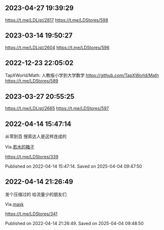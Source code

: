 
## 2023-04-27 19:39:29



https://t.me/LDList/2817
https://t.me/LDStores/598

## 2023-03-14 19:50:27



https://t.me/LDList/2604
https://t.me/LDStores/596

## 2022-12-23 22:05:02



TapXWorld/Math: 人教版小学到大学数学
https://github.com/TapXWorld/Math
https://t.me/LDStores/589

## 2023-03-27 20:55:25



https://t.me/LDList/2665
https://t.me/LDStores/597

## 2022-04-14 15:47:14


从零到百 搜索达人是这样连成的

Via.[若水的箱子](https://t.me/Ru05hui/129)

https://t.me/LDStores/339

Published on 2022-04-14 15:47:14. Saved on 2025-04-04 09:47:50

## 2022-04-14 21:26:49


发个压缩过的 给流量少的朋友们

Via.[mask](https://t.me/Ruo5hu1/2692)

https://t.me/LDStores/341

Published on 2022-04-14 21:26:49. Saved on 2025-04-04 09:48:50
